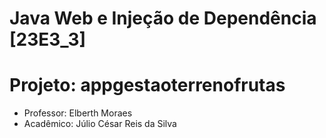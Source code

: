# Java Web e Injeção de Dependência [23E3_3]

# Projeto: appgestaoterrenofrutas

- Professor: Elberth Moraes
- Acadêmico: Júlio César Reis da Silva